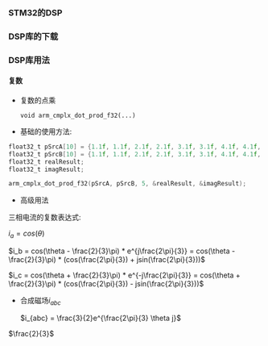 
### STM32的DSP

### DSP库的下载

### DSP库用法

#### 复数

- 复数的点乘
  
    `void arm_cmplx_dot_prod_f32(...)`
- 基础的使用方法:

```C
float32_t pSrcA[10] = {1.1f, 1.1f, 2.1f, 2.1f, 3.1f, 3.1f, 4.1f, 4.1f, 5.1f, 5.1f};
float32_t pSrcB[10] = {1.1f, 1.1f, 2.1f, 2.1f, 3.1f, 3.1f, 4.1f, 4.1f, 5.1f, 5.1f};
float32_t realResult;
float32_t imagResult;

arm_cmplx_dot_prod_f32(pSrcA, pSrcB, 5, &realResult, &imagResult);
```

- 高级用法

三相电流的复数表达式:

$i_a = cos(\theta)$

$i_b = cos(\theta - \frac{2}{3}\pi) * e^{j\frac{2\pi}{3}} = cos(\theta - \frac{2}{3}\pi) * (cos(\frac{2\pi}{3}) + jsin(\frac{2\pi}{3}))$

$i_c = cos(\theta + \frac{2}{3}\pi) * e^{-j\frac{2\pi}{3}} = cos(\theta + \frac{2}{3}\pi) * (cos(\frac{2\pi}{3}) - jsin(\frac{2\pi}{3}))$

- 合成磁场$i_{abc}$

    $i_{abc} = \frac{3}{2}e^{\frac{2\pi}{3} \theta j}$

$\frac{2}{3}$

